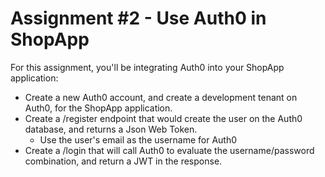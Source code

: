 # Assignment #2 - Use Auth0 in ShopApp

For this assignment, you'll be integrating Auth0 into your ShopApp application:

* Create a new Auth0 account, and create a development tenant on Auth0, for the ShopApp application.
* Create a /register endpoint that would create the user on the Auth0 database, and returns a Json Web Token.
  * Use the user's email as the username for Auth0
* Create a /login that will call Auth0 to evaluate the username/password combination, and return a JWT in the response.
